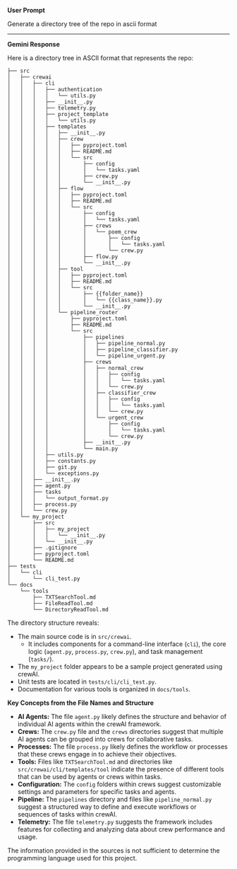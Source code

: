 **User Prompt**

Generate a directory tree of the repo in ascii format 

---

**Gemini Response**

Here is a directory tree in ASCII format that represents the repo:

```
├── src
│   ├── crewai
│   │   ├── cli
│   │   │   ├── authentication
│   │   │   │   └── utils.py
│   │   │   ├── __init__.py
│   │   │   ├── telemetry.py
│   │   │   ├── project_template
│   │   │   │   └── utils.py
│   │   │   ├── templates
│   │   │   │   ├── __init__.py
│   │   │   │   ├── crew
│   │   │   │   │   ├── pyproject.toml
│   │   │   │   │   ├── README.md
│   │   │   │   │   └── src
│   │   │   │   │       ├── config
│   │   │   │   │       │   └── tasks.yaml
│   │   │   │   │       ├── crew.py
│   │   │   │   │       └── __init__.py
│   │   │   │   ├── flow
│   │   │   │   │   ├── pyproject.toml
│   │   │   │   │   ├── README.md
│   │   │   │   │   └── src
│   │   │   │   │       ├── config
│   │   │   │   │       │   └── tasks.yaml
│   │   │   │   │       ├── crews
│   │   │   │   │       │   └── poem_crew
│   │   │   │   │       │       ├── config
│   │   │   │   │       │       │   └── tasks.yaml
│   │   │   │   │       │       └── crew.py
│   │   │   │   │       ├── flow.py
│   │   │   │   │       └── __init__.py
│   │   │   │   ├── tool
│   │   │   │   │   ├── pyproject.toml
│   │   │   │   │   ├── README.md
│   │   │   │   │   └── src
│   │   │   │   │       ├── {{folder_name}}
│   │   │   │   │       │   └── {{class_name}}.py
│   │   │   │   │       └── __init__.py
│   │   │   │   └── pipeline_router
│   │   │   │       ├── pyproject.toml
│   │   │   │       ├── README.md
│   │   │   │       └── src
│   │   │   │           ├── pipelines
│   │   │   │           │   ├── pipeline_normal.py
│   │   │   │           │   ├── pipeline_classifier.py
│   │   │   │           │   └── pipeline_urgent.py
│   │   │   │           ├── crews
│   │   │   │           │   ├── normal_crew
│   │   │   │           │   │   ├── config
│   │   │   │           │   │   │   └── tasks.yaml
│   │   │   │           │   │   └── crew.py
│   │   │   │           │   ├── classifier_crew
│   │   │   │           │   │   ├── config
│   │   │   │           │   │   │   └── tasks.yaml
│   │   │   │           │   │   └── crew.py
│   │   │   │           │   └── urgent_crew
│   │   │   │           │       ├── config
│   │   │   │           │       │   └── tasks.yaml
│   │   │   │           │       └── crew.py
│   │   │   │           ├── __init__.py
│   │   │   │           └── main.py
│   │   │   ├── utils.py
│   │   │   ├── constants.py
│   │   │   ├── git.py
│   │   │   └── exceptions.py
│   │   ├── __init__.py
│   │   ├── agent.py
│   │   ├── tasks
│   │   │   └── output_format.py
│   │   ├── process.py
│   │   └── crew.py
│   └── my_project
│       ├── src
│       │   ├── my_project
│       │   │   └── __init__.py
│       │   └── __init__.py
│       ├── .gitignore
│       ├── pyproject.toml
│       └── README.md
├── tests
│   └── cli
│       └── cli_test.py
└── docs
    └── tools
        ├── TXTSearchTool.md
        ├── FileReadTool.md
        └── DirectoryReadTool.md

```

The directory structure reveals:

- The main source code is in `src/crewai`. 
    - It includes components for a command-line interface (`cli`), the core logic (`agent.py`, `process.py`, `crew.py`), and task management (`tasks/`).
- The `my_project` folder appears to be a sample project generated using crewAI.
- Unit tests are located in `tests/cli/cli_test.py`.
- Documentation for various tools is organized in `docs/tools`.

**Key Concepts from the File Names and Structure**

- **AI Agents:** The file `agent.py` likely defines the structure and behavior of individual AI agents within the crewAI framework. 
- **Crews:** The `crew.py` file and the `crews` directories suggest that multiple AI agents can be grouped into crews for collaborative tasks.
- **Processes:** The file `process.py` likely defines the workflow or processes that these crews engage in to achieve their objectives. 
- **Tools:**  Files like `TXTSearchTool.md` and directories like `src/crewai/cli/templates/tool` indicate the presence of different tools that can be used by agents or crews within tasks.
- **Configuration:**  The `config` folders within crews suggest customizable settings and parameters for specific tasks and agents.
- **Pipeline:** The `pipelines` directory and files like `pipeline_normal.py` suggest a structured way to define and execute workflows or sequences of tasks within crewAI.
- **Telemetry:** The file `telemetry.py` suggests the framework includes features for collecting and analyzing data about crew performance and usage.

The information provided in the sources is not sufficient to determine the programming language used for this project. 
